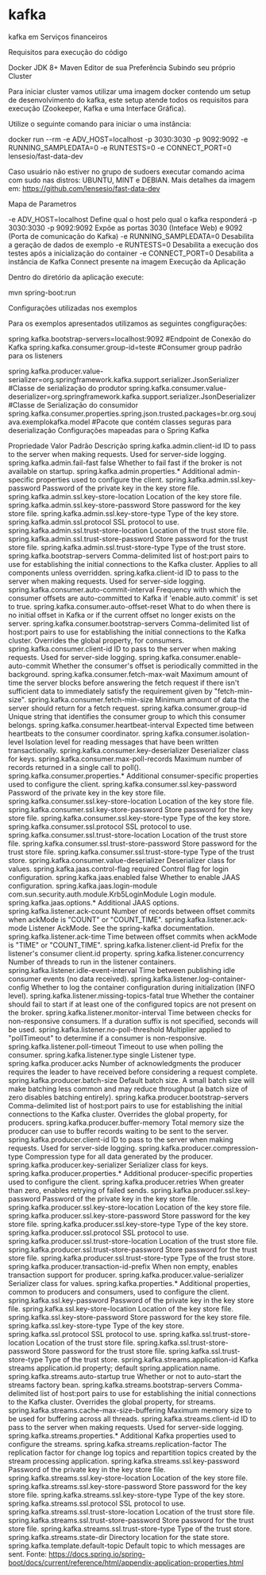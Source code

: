 # kafka
kafka em Serviços financeiros

Requisitos para execução do código

Docker
JDK 8+
Maven
Editor de sua Preferência
Subindo seu próprio Cluster

Para iniciar cluster vamos utilizar uma imagem docker contendo um setup de desenvolvimento do kafka, este setup atende todos os requisitos para execução (Zookeeper, Kafka e uma Interface Gráfica).

Utilize o seguinte comando para iniciar o uma instância:

docker run --rm -e ADV_HOST=localhost -p 3030:3030 -p 9092:9092 -e RUNNING_SAMPLEDATA=0 -e RUNTESTS=0 -e CONNECT_PORT=0 lensesio/fast-data-dev

Caso usuário não estiver no grupo de sudoers executar comando acima com sudo nas distros: UBUNTU, MINT e DEBIAN.
Mais detalhes da imagem em: https://github.com/lensesio/fast-data-dev

Mapa de Parametros

-e ADV_HOST=localhost Define qual o host pelo qual o kafka responderá
-p 3030:3030 -p 9092:9092 Expõe as portas 3030 (Inteface Web) e 9092 (Porta de comunicação do Kafka)
-e RUNNING_SAMPLEDATA=0 Desabilita a geração de dados de exemplo
-e RUNTESTS=0 Desabilita a execução dos testes após a inicialização do container
-e CONNECT_PORT=0 Desabilita a instância de Kafka Connect presente na imagem
Execução da Aplicação

Dentro do diretório da aplicação execute:

mvn spring-boot:run

Configurações utilizadas nos exemplos

Para os exemplos apresentados utilizamos as seguintes congfigurações:

 spring.kafka.bootstrap-servers=localhost:9092 #Endpoint de Conexão do Kafka
 spring.kafka.consumer.group-id=teste #Consumer group padrão para os listeners

 spring.kafka.producer.value-serializer=org.springframework.kafka.support.serializer.JsonSerializer #Classe de serialização do produtor
 spring.kafka.consumer.value-deserializer=org.springframework.kafka.support.serializer.JsonDeserializer #Classe de Serialização do consumidor
 spring.kafka.consumer.properties.spring.json.trusted.packages=br.org.soujava.exemplokafka.model #Pacote que contém classes seguras para deserialização
Configurações mapeadas para o Spring Kafka

Propriedade	Valor Padrão	Descrição
spring.kafka.admin.client-id		ID to pass to the server when making requests. Used for server-side logging.
spring.kafka.admin.fail-fast	false	Whether to fail fast if the broker is not available on startup.
spring.kafka.admin.properties.*		Additional admin-specific properties used to configure the client.
spring.kafka.admin.ssl.key-password		Password of the private key in the key store file.
spring.kafka.admin.ssl.key-store-location		Location of the key store file.
spring.kafka.admin.ssl.key-store-password		Store password for the key store file.
spring.kafka.admin.ssl.key-store-type		Type of the key store.
spring.kafka.admin.ssl.protocol		SSL protocol to use.
spring.kafka.admin.ssl.trust-store-location		Location of the trust store file.
spring.kafka.admin.ssl.trust-store-password		Store password for the trust store file.
spring.kafka.admin.ssl.trust-store-type		Type of the trust store.
spring.kafka.bootstrap-servers		Comma-delimited list of host:port pairs to use for establishing the initial connections to the Kafka cluster. Applies to all components unless overridden.
spring.kafka.client-id		ID to pass to the server when making requests. Used for server-side logging.
spring.kafka.consumer.auto-commit-interval		Frequency with which the consumer offsets are auto-committed to Kafka if 'enable.auto.commit' is set to true.
spring.kafka.consumer.auto-offset-reset		What to do when there is no initial offset in Kafka or if the current offset no longer exists on the server.
spring.kafka.consumer.bootstrap-servers		Comma-delimited list of host:port pairs to use for establishing the initial connections to the Kafka cluster. Overrides the global property, for consumers.
spring.kafka.consumer.client-id		ID to pass to the server when making requests. Used for server-side logging.
spring.kafka.consumer.enable-auto-commit		Whether the consumer's offset is periodically committed in the background.
spring.kafka.consumer.fetch-max-wait		Maximum amount of time the server blocks before answering the fetch request if there isn't sufficient data to immediately satisfy the requirement given by "fetch-min-size".
spring.kafka.consumer.fetch-min-size		Minimum amount of data the server should return for a fetch request.
spring.kafka.consumer.group-id		Unique string that identifies the consumer group to which this consumer belongs.
spring.kafka.consumer.heartbeat-interval		Expected time between heartbeats to the consumer coordinator.
spring.kafka.consumer.isolation-level		Isolation level for reading messages that have been written transactionally.
spring.kafka.consumer.key-deserializer		Deserializer class for keys.
spring.kafka.consumer.max-poll-records		Maximum number of records returned in a single call to poll().
spring.kafka.consumer.properties.*		Additional consumer-specific properties used to configure the client.
spring.kafka.consumer.ssl.key-password		Password of the private key in the key store file.
spring.kafka.consumer.ssl.key-store-location		Location of the key store file.
spring.kafka.consumer.ssl.key-store-password		Store password for the key store file.
spring.kafka.consumer.ssl.key-store-type		Type of the key store.
spring.kafka.consumer.ssl.protocol		SSL protocol to use.
spring.kafka.consumer.ssl.trust-store-location		Location of the trust store file.
spring.kafka.consumer.ssl.trust-store-password		Store password for the trust store file.
spring.kafka.consumer.ssl.trust-store-type		Type of the trust store.
spring.kafka.consumer.value-deserializer		Deserializer class for values.
spring.kafka.jaas.control-flag	required	Control flag for login configuration.
spring.kafka.jaas.enabled	false	Whether to enable JAAS configuration.
spring.kafka.jaas.login-module	com.sun.security.auth.module.Krb5LoginModule	Login module.
spring.kafka.jaas.options.*		Additional JAAS options.
spring.kafka.listener.ack-count		Number of records between offset commits when ackMode is "COUNT" or "COUNT_TIME".
spring.kafka.listener.ack-mode		Listener AckMode. See the spring-kafka documentation.
spring.kafka.listener.ack-time		Time between offset commits when ackMode is "TIME" or "COUNT_TIME".
spring.kafka.listener.client-id		Prefix for the listener's consumer client.id property.
spring.kafka.listener.concurrency		Number of threads to run in the listener containers.
spring.kafka.listener.idle-event-interval		Time between publishing idle consumer events (no data received).
spring.kafka.listener.log-container-config		Whether to log the container configuration during initialization (INFO level).
spring.kafka.listener.missing-topics-fatal	true	Whether the container should fail to start if at least one of the configured topics are not present on the broker.
spring.kafka.listener.monitor-interval		Time between checks for non-responsive consumers. If a duration suffix is not specified, seconds will be used.
spring.kafka.listener.no-poll-threshold		Multiplier applied to "pollTimeout" to determine if a consumer is non-responsive.
spring.kafka.listener.poll-timeout		Timeout to use when polling the consumer.
spring.kafka.listener.type	single	Listener type.
spring.kafka.producer.acks		Number of acknowledgments the producer requires the leader to have received before considering a request complete.
spring.kafka.producer.batch-size		Default batch size. A small batch size will make batching less common and may reduce throughput (a batch size of zero disables batching entirely).
spring.kafka.producer.bootstrap-servers		Comma-delimited list of host:port pairs to use for establishing the initial connections to the Kafka cluster. Overrides the global property, for producers.
spring.kafka.producer.buffer-memory		Total memory size the producer can use to buffer records waiting to be sent to the server.
spring.kafka.producer.client-id		ID to pass to the server when making requests. Used for server-side logging.
spring.kafka.producer.compression-type		Compression type for all data generated by the producer.
spring.kafka.producer.key-serializer		Serializer class for keys.
spring.kafka.producer.properties.*		Additional producer-specific properties used to configure the client.
spring.kafka.producer.retries		When greater than zero, enables retrying of failed sends.
spring.kafka.producer.ssl.key-password		Password of the private key in the key store file.
spring.kafka.producer.ssl.key-store-location		Location of the key store file.
spring.kafka.producer.ssl.key-store-password		Store password for the key store file.
spring.kafka.producer.ssl.key-store-type		Type of the key store.
spring.kafka.producer.ssl.protocol		SSL protocol to use.
spring.kafka.producer.ssl.trust-store-location		Location of the trust store file.
spring.kafka.producer.ssl.trust-store-password		Store password for the trust store file.
spring.kafka.producer.ssl.trust-store-type		Type of the trust store.
spring.kafka.producer.transaction-id-prefix		When non empty, enables transaction support for producer.
spring.kafka.producer.value-serializer		Serializer class for values.
spring.kafka.properties.*		Additional properties, common to producers and consumers, used to configure the client.
spring.kafka.ssl.key-password		Password of the private key in the key store file.
spring.kafka.ssl.key-store-location		Location of the key store file.
spring.kafka.ssl.key-store-password		Store password for the key store file.
spring.kafka.ssl.key-store-type		Type of the key store.
spring.kafka.ssl.protocol		SSL protocol to use.
spring.kafka.ssl.trust-store-location		Location of the trust store file.
spring.kafka.ssl.trust-store-password		Store password for the trust store file.
spring.kafka.ssl.trust-store-type		Type of the trust store.
spring.kafka.streams.application-id		Kafka streams application.id property; default spring.application.name.
spring.kafka.streams.auto-startup	true	Whether or not to auto-start the streams factory bean.
spring.kafka.streams.bootstrap-servers		Comma-delimited list of host:port pairs to use for establishing the initial connections to the Kafka cluster. Overrides the global property, for streams.
spring.kafka.streams.cache-max-size-buffering		Maximum memory size to be used for buffering across all threads.
spring.kafka.streams.client-id		ID to pass to the server when making requests. Used for server-side logging.
spring.kafka.streams.properties.*		Additional Kafka properties used to configure the streams.
spring.kafka.streams.replication-factor		The replication factor for change log topics and repartition topics created by the stream processing application.
spring.kafka.streams.ssl.key-password		Password of the private key in the key store file.
spring.kafka.streams.ssl.key-store-location		Location of the key store file.
spring.kafka.streams.ssl.key-store-password		Store password for the key store file.
spring.kafka.streams.ssl.key-store-type		Type of the key store.
spring.kafka.streams.ssl.protocol		SSL protocol to use.
spring.kafka.streams.ssl.trust-store-location		Location of the trust store file.
spring.kafka.streams.ssl.trust-store-password		Store password for the trust store file.
spring.kafka.streams.ssl.trust-store-type		Type of the trust store.
spring.kafka.streams.state-dir		Directory location for the state store.
spring.kafka.template.default-topic		Default topic to which messages are sent.
Fonte: https://docs.spring.io/spring-boot/docs/current/reference/html/appendix-application-properties.html

